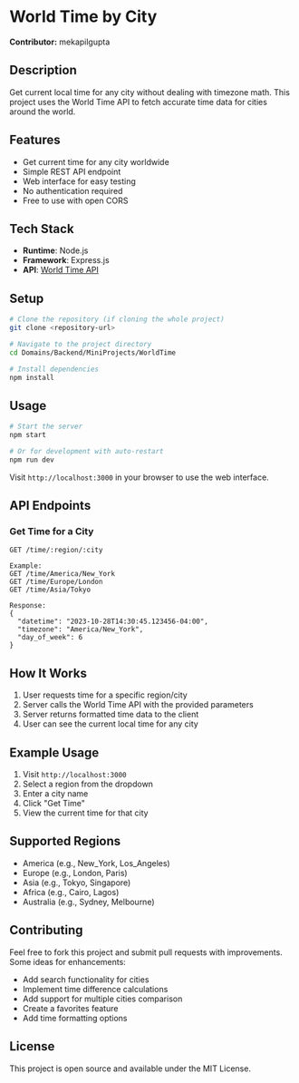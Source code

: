 # World Time by City

**Contributor:** mekapilgupta

## Description
Get current local time for any city without dealing with timezone math. This project uses the World Time API to fetch accurate time data for cities around the world.

## Features
- Get current time for any city worldwide
- Simple REST API endpoint
- Web interface for easy testing
- No authentication required
- Free to use with open CORS

## Tech Stack
- **Runtime**: Node.js
- **Framework**: Express.js
- **API**: [World Time API](https://worldtimeapi.org/)

## Setup

```bash
# Clone the repository (if cloning the whole project)
git clone <repository-url>

# Navigate to the project directory
cd Domains/Backend/MiniProjects/WorldTime

# Install dependencies
npm install
```

## Usage

```bash
# Start the server
npm start

# Or for development with auto-restart
npm run dev
```

Visit `http://localhost:3000` in your browser to use the web interface.

## API Endpoints

### Get Time for a City
```
GET /time/:region/:city

Example:
GET /time/America/New_York
GET /time/Europe/London
GET /time/Asia/Tokyo

Response:
{
  "datetime": "2023-10-28T14:30:45.123456-04:00",
  "timezone": "America/New_York",
  "day_of_week": 6
}
```

## How It Works

1. User requests time for a specific region/city
2. Server calls the World Time API with the provided parameters
3. Server returns formatted time data to the client
4. User can see the current local time for any city

## Example Usage

1. Visit `http://localhost:3000`
2. Select a region from the dropdown
3. Enter a city name
4. Click "Get Time"
5. View the current time for that city

## Supported Regions

- America (e.g., New_York, Los_Angeles)
- Europe (e.g., London, Paris)
- Asia (e.g., Tokyo, Singapore)
- Africa (e.g., Cairo, Lagos)
- Australia (e.g., Sydney, Melbourne)

## Contributing

Feel free to fork this project and submit pull requests with improvements. Some ideas for enhancements:
- Add search functionality for cities
- Implement time difference calculations
- Add support for multiple cities comparison
- Create a favorites feature
- Add time formatting options

## License

This project is open source and available under the MIT License.